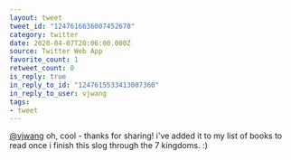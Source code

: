 ```yaml
---
layout: tweet
tweet_id: "1247616636007452678"
category: twitter
date: 2020-04-07T20:06:00.000Z
source: Twitter Web App
favorite_count: 1
retweet_count: 0
is_reply: true
in_reply_to_id: "1247615533413007360"
in_reply_to_user: vjwang
tags:
- tweet
---
```


[@vjwang](https://twitter.com/@vjwang) oh, cool - thanks for sharing! i've added it to my list of books to read once i finish this slog through the 7 kingdoms. :)
